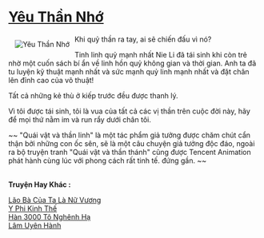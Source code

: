 <a href="https://truyenwiki.net/yeu-than-nho.36738/" title="Yêu Thần Nhớ"><h1>Yêu Thần Nhớ</h1></a><div style="display:table"><img align="right" style="float: left; padding: 10px;" src="https://truyenwiki.net/a/img/str/src/36738.jpg" alt="Yêu Thần Nhớ">Khi quỷ thần ra tay, ai sẽ chiến đấu vì nó?<p></p> Tinh linh quỷ mạnh nhất Nie Li đã tái sinh khi còn trẻ nhờ một cuốn sách bí ẩn về linh hồn quỷ không gian và thời gian. Anh ta đã tu luyện kỹ thuật mạnh nhất và sức mạnh quỷ linh mạnh nhất và đặt chân lên đỉnh cao của võ thuật!<p></p> Tất cả những kẻ thù ở kiếp trước đều được thanh lý.<p></p> Vì tôi được tái sinh, tôi là vua của tất cả các vị thần trên cuộc đời này, hãy để mọi thứ nằm im và run rẩy dưới chân tôi.<p></p> ~~ "Quái vật và thần linh" là một tác phẩm giả tưởng được chăm chút cẩn thận bởi những con ốc sên, sẽ là một câu chuyện giả tưởng độc đáo, ngoài ra bộ truyện tranh "Quái vật và thần thánh" cũng được Tencent Animation phát hành cùng lúc với phong cách rất tinh tế. đứng gần. ~~</div><p><br><b>Truyện Hay Khác :</b></p><a href="https://truyenwiki.net/lao-ba-cua-ta-la-nu-vuong.36737/" alt="Lão Bà Của Ta Là Nữ Vương">Lão Bà Của Ta Là Nữ Vương</a><br/><a href="https://sangtacviet.wordpress.com/2020/10/22/y-phi-kinh-the/" alt="Y Phi Kinh Thế">Y Phi Kinh Thế</a><br/><a href="https://github.com/nownovels/wikidich/tree/master/truyenhay/36081" alt="Hàn 3000 Tô Nghênh Hạ">Hàn 3000 Tô Nghênh Hạ</a><br/><a href="https://sangtacviet.wordpress.com/2020/10/22/lam-uyen-hanh/" alt="Lâm Uyên Hành">Lâm Uyên Hành</a><br/>